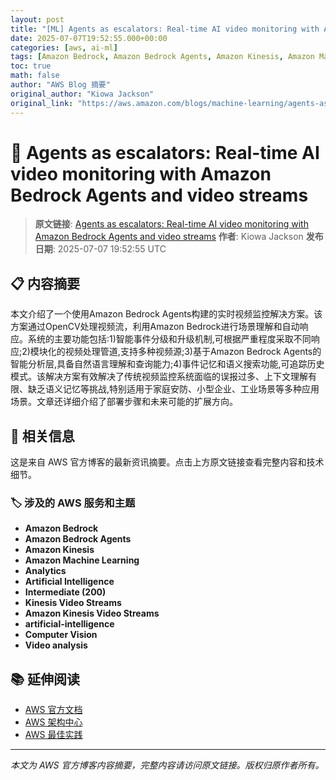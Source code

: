 ```yaml
---
layout: post
title: "[ML] Agents as escalators: Real-time AI video monitoring with Amazon Bedrock Agents and video streams"
date: 2025-07-07T19:52:55.000+00:00
categories: [aws, ai-ml]
tags: [Amazon Bedrock, Amazon Bedrock Agents, Amazon Kinesis, Amazon Machine Learning, Analytics, Artificial Intelligence, Intermediate (200), Kinesis Video Streams, Amazon Kinesis Video Streams, artificial-intelligence, Computer Vision, Video analysis]
toc: true
math: false
author: "AWS Blog 摘要"
original_author: "Kiowa Jackson"
original_link: "https://aws.amazon.com/blogs/machine-learning/agents-as-escalators-real-time-ai-video-monitoring-with-amazon-bedrock-agents-and-video-streams/"
---
```


# 🤖 Agents as escalators: Real-time AI video monitoring with Amazon Bedrock Agents and video streams

> **原文链接**: [Agents as escalators: Real-time AI video monitoring with Amazon Bedrock Agents and video streams](https://aws.amazon.com/blogs/machine-learning/agents-as-escalators-real-time-ai-video-monitoring-with-amazon-bedrock-agents-and-video-streams/)
> **作者**: Kiowa Jackson
> **发布日期**: 2025-07-07 19:52:55 UTC

## 📋 内容摘要

本文介绍了一个使用Amazon Bedrock Agents构建的实时视频监控解决方案。该方案通过OpenCV处理视频流，利用Amazon Bedrock进行场景理解和自动响应。系统的主要功能包括:1)智能事件分级和升级机制,可根据严重程度采取不同响应;2)模块化的视频处理管道,支持多种视频源;3)基于Amazon Bedrock Agents的智能分析层,具备自然语言理解和查询能力;4)事件记忆和语义搜索功能,可追踪历史模式。该解决方案有效解决了传统视频监控系统面临的误报过多、上下文理解有限、缺乏语义记忆等挑战,特别适用于家庭安防、小型企业、工业场景等多种应用场景。文章还详细介绍了部署步骤和未来可能的扩展方向。

## 🔗 相关信息

这是来自 AWS 官方博客的最新资讯摘要。点击上方原文链接查看完整内容和技术细节。

### 🏷️ 涉及的 AWS 服务和主题

- **Amazon Bedrock**
- **Amazon Bedrock Agents**
- **Amazon Kinesis**
- **Amazon Machine Learning**
- **Analytics**
- **Artificial Intelligence**
- **Intermediate (200)**
- **Kinesis Video Streams**
- **Amazon Kinesis Video Streams**
- **artificial-intelligence**
- **Computer Vision**
- **Video analysis**

## 📚 延伸阅读

- [AWS 官方文档](https://docs.aws.amazon.com/)
- [AWS 架构中心](https://aws.amazon.com/architecture/)
- [AWS 最佳实践](https://aws.amazon.com/architecture/well-architected/)

---

*本文为 AWS 官方博客内容摘要，完整内容请访问原文链接。版权归原作者所有。*